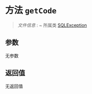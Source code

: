 # 方法 `getCode`

> *文件信息* : ~
> 所属类 [SQLException](../SQLException.md)




## 参数


无参数


## 返回值

无返回值
